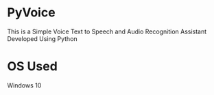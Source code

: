 # PyVoice

This is a Simple Voice Text to Speech and Audio Recognition Assistant Developed Using Python

# OS Used
 
 Windows 10

